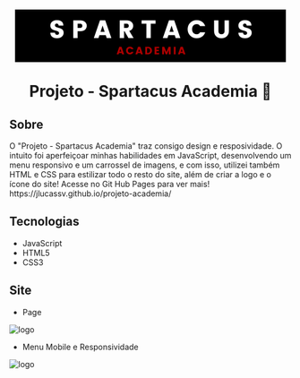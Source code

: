 <h1 align="center">
<img src="./assets/img/marca.png" alt="marca">
<p>Projeto - Spartacus Academia 💪</p>
</h1>

## Sobre
<p> O "Projeto - Spartacus Academia" traz consigo design e resposividade. O intuito foi aperfeiçoar minhas habilidades em JavaScript, desenvolvendo um menu responsivo e um carrossel de imagens, e com isso, utilizei também HTML e CSS para estilizar todo o resto do site, além de criar a logo e o ícone do site! Acesse no Git Hub Pages para ver mais! https://jlucassv.github.io/projeto-academia/ </p>

## Tecnologias
* JavaScript
* HTML5
* CSS3

## Site

* Page

<img alt="logo" src="./assets/img/page.gif">

* Menu Mobile e Responsividade

<img alt="logo" src="./assets/img/page2.gif">
